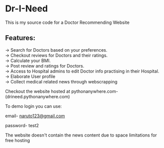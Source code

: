 # Dr-I-Need
This is my source code for a Doctor Recommending Website

## Features:
-> Search for Doctors based on your preferences.  
-> Checkout reviews for Doctors and their ratings.  
-> Calculate your BMI.  
-> Post review and ratings for Doctors.  
-> Access to Hospital admins to edit Doctor info practising in their Hospital.  
-> Elaborate User profile  
-> Collect medical related news through webscrapping  



Checkout the website hosted at pythonanywhere.com-  
(drineed.pythonanywhere.com)

To demo login you can use:  

email- naruto123@gmail.com

password- test2

The website doesn't contain the news content due to space limitations for free hosting
